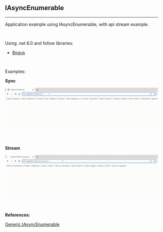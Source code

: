 ## **IAsyncEnumerable**
___

Application example using IAsyncEnumerable, with api stream example.

<br>

Using .net 6.0 and follow libraries:
- [Bogus](https://github.com/bchavez/Bogus)

<br>

Examples:

**Sync**

![](https://github.com/JeanLLopes/async-enumerable-example/blob/main/docs/sync.gif)


<br>


**Stream**

![](https://github.com/JeanLLopes/async-enumerable-example/blob/main/docs/stream.gif)


<br>

**References:**

[Generic.IAsyncEnumerable](https://docs.microsoft.com/pt-br/dotnet/api/system.collections.generic.iasyncenumerable-1?view=net-6.0)


